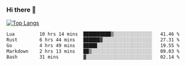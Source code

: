 ### Hi there 👋

<!--
**3Xpl0it3r/3Xpl0it3r** is a ✨ _special_ ✨ repository because its `README.md` (this file) appears on your GitHub profile.

Here are some ideas to get you started:

- 🔭 I’m currently working on ...
- 🌱 I’m currently learning ...
- 👯 I’m looking to collaborate on ...
- 🤔 I’m looking for help with ...
- 💬 Ask me about ...
- 📫 How to reach me: ...
- 😄 Pronouns: ...
- ⚡ Fun fact: ...
-->


[![Top Langs](https://github-readme-stats.vercel.app/api/top-langs/?username=3Xpl0it3r&layout=compact)](https://github.com/3Xpl0it3r/3Xpl0it3r)

<!--START_SECTION:waka-->

```txt
Lua         10 hrs 14 mins  ██████████▒░░░░░░░░░░░░░░   41.46 %
Rust        6 hrs 44 mins   ██████▓░░░░░░░░░░░░░░░░░░   27.31 %
Go          4 hrs 49 mins   █████░░░░░░░░░░░░░░░░░░░░   19.55 %
Markdown    2 hrs 13 mins   ██▒░░░░░░░░░░░░░░░░░░░░░░   09.03 %
Bash        31 mins         ▓░░░░░░░░░░░░░░░░░░░░░░░░   02.14 %
```

<!--END_SECTION:waka-->

